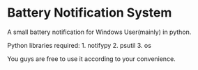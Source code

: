 # Battery Notification System

A small battery notification for Windows User(mainly) in python.

Python libraries required:
	1. notifypy
	2. psutil
	3. os

You guys are free to use it according to your convenience.
